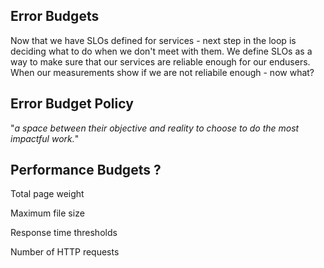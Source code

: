 ## Error Budgets
Now that we have SLOs defined for services - next step in the loop is deciding what to do when we don't meet with them. 
We define SLOs as a way to make sure that our services are reliable enough for our endusers. When our measurements show if we are not reliabile enough - now what?

## Error Budget Policy
"_a space between their objective and reality to choose to do the most impactful work._"

## Performance Budgets ?
Total page weight

Maximum file size

Response time thresholds

Number of HTTP requests